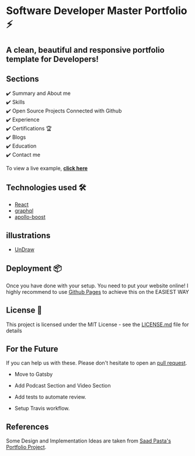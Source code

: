 # Software Developer Master Portfolio ⚡️  

## A clean, beautiful and responsive portfolio template for Developers!

## Sections 
✔️ Summary and About me\
✔️ Skills \
✔️ Open Source Projects Connected with Github\
✔️ Experience\
✔️ Certifications 🏆\
✔️ Blogs\
✔️ Education\
✔️ Contact me

To view a live example, **[click here](https://anurag-passey.github.io/)**

## Technologies used 🛠️

- [React](https://reactjs.org/)
- [graphql](https://graphql.org/) 
- [apollo-boost](https://www.apollographql.com/docs/react/get-started/) 

## illustrations
- [UnDraw](https://undraw.co/illustrations)

## Deployment 📦 
Once you have done with your setup. You need to put your website online!
I highly recommend to use [Github Pages](https://create-react-app.dev/docs/deployment/#github-pages) to achieve this on the EASIEST WAY



## License 📄

This project is licensed under the MIT License - see the [LICENSE.md](./LICENSE) file for details




## For the Future 
If you can help us with these. Please don't hesitate to open an [pull request](https://github.com/ashutosh1919/masterPortfolio/pulls).

- Move to Gatsby

- Add Podcast Section and Video Section

- Add tests to automate review.

- Setup Travis workflow.

## References  

Some Design and Implementation Ideas are taken from [Saad Pasta's Portfolio Project](https://github.com/saadpasta/developerFolio).
